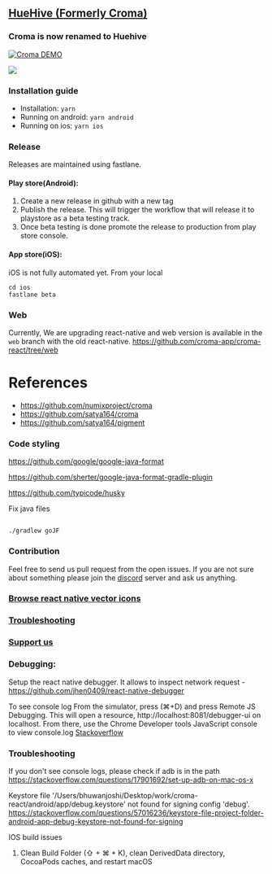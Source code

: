 ## [HueHive (Formerly Croma)](https://huehive.co)

### Croma is now renamed to Huehive

[![Croma DEMO](https://img.youtube.com/vi/KqrsdAuvW40/0.jpg)](https://www.youtube.com/watch?v=KqrsdAuvW40)

![](Croma_web.gif)

### Installation guide

- Installation: `yarn`
- Running on android: `yarn android`
- Running on ios: `yarn ios`

### Release

Releases are maintained using fastlane.

#### Play store(Android):

1. Create a new release in github with a new tag
2. Publish the release. This will trigger the workflow that will release it to playstore as a beta testing track.
3. Once beta testing is done promote the release to production from play store console.

#### App store(iOS):

iOS is not fully automated yet. From your local

```
cd ios
fastlane beta
```

### Web

Currently, We are upgrading react-native and web version is available in the `web` branch with the old react-native.
https://github.com/croma-app/croma-react/tree/web

# References

- https://github.com/numixproject/croma
- https://github.com/satya164/croma
- https://github.com/satya164/pigment

### Code styling

https://github.com/google/google-java-format

https://github.com/sherter/google-java-format-gradle-plugin

https://github.com/typicode/husky

Fix java files

```

./gradlew goJF

```

### Contribution

Feel free to send us pull request from the open issues. If you are not sure about something please join the [discord](https://discord.com/invite/ZSBVsBqDtg) server and ask us anything.

### [Browse react native vector icons](https://oblador.github.io/react-native-vector-icons/)

### [Troubleshooting](https://github.com/croma-app/croma-react/wiki/Troubleshooting)

### [Support us](https://www.buymeacoffee.com/kamalkishor1991)

### Debugging:

Setup the react native debugger. It allows to inspect network request - https://github.com/jhen0409/react-native-debugger

To see console log
From the simulator, press (⌘+D) and press Remote JS Debugging.
This will open a resource, http://localhost:8081/debugger-ui on localhost.
From there, use the Chrome Developer tools JavaScript console to view console.log
[Stackoverflow](https://stackoverflow.com/questions/30115372/how-to-do-logging-in-react-native)

### Troubleshooting

If you don't see console logs, please check if adb is in the path
https://stackoverflow.com/questions/17901692/set-up-adb-on-mac-os-x

Keystore file '/Users/bhuwanjoshi/Desktop/work/croma-react/android/app/debug.keystore' not found for signing config 'debug'.
https://stackoverflow.com/questions/57016236/keystore-file-project-folder-android-app-debug-keystore-not-found-for-signing

IOS build issues

1. Clean Build Folder (⇧ + ⌘ + K), clean DerivedData directory, CocoaPods caches, and restart macOS
